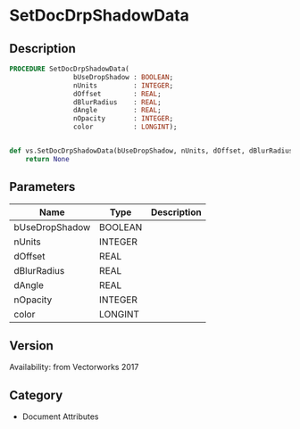 # SetDocDrpShadowData

## Description
```pascal
PROCEDURE SetDocDrpShadowData(
				bUseDropShadow : BOOLEAN;
				nUnits         : INTEGER;
				dOffset        : REAL;
				dBlurRadius    : REAL;
				dAngle         : REAL;
				nOpacity       : INTEGER;
				color          : LONGINT);
```

```python

def vs.SetDocDrpShadowData(bUseDropShadow, nUnits, dOffset, dBlurRadius, dAngle, nOpacity, color):
    return None
```

## Parameters
|Name|Type|Description|
|---|---|---|
|bUseDropShadow|BOOLEAN||
|nUnits|INTEGER||
|dOffset|REAL||
|dBlurRadius|REAL||
|dAngle|REAL||
|nOpacity|INTEGER||
|color|LONGINT||

## Version
Availability: from Vectorworks 2017
## Category
* Document Attributes

